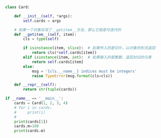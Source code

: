 
<BlogInfo title="1.可迭代的对象" author="白日梦想猿" pv=0 read_times=0 pre_cost_time=0分35秒 category="序列的修改_散列和切片" tag_list="['序列的修改_散列和切片']" create_time="2022.03.28 09:41:24" update_time="2022.03.28 10:26:56" />

```python
class Card:

    def __init__(self, *args):
        self.cards = args

    # 如果一个对象实现了__getitem__方法，那么它就是可迭代的
    def __getitem__(self, item):
        cls = type(self)

        if isinstance(item, slice):  # 如果传入的是切片，以对象的形式返回
            return cls(*self.cards[item])
        elif isinstance(item, int):  # 如果输入的是整数，返回对应的元素
            return self.cards[item]
        else:
            msg = '{cls.__name__} indices must be integers'
            raise TypeError(msg.format(cls=cls))

    def __repr__(self):
        return str(tuple(cards))

if __name__ == '__main__':
    cards = Card(1, 2, 3, 4)
    # for i in cards:
    #     print(i)
    #
    print(cards[1])
    cards.m=100
    print(cards.m)

```
